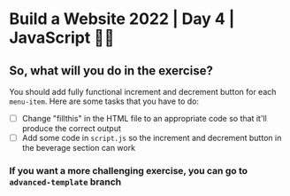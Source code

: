 # Build a Website 2022 | Day 4 | JavaScript 👨‍💻

## So, what will you do in the exercise?
You should add fully functional increment and decrement button for each `menu-item`. Here are some tasks that you have to do:
- [ ] Change "fillthis" in the HTML file to an appropriate code so that it'll produce the correct output
- [ ] Add some code in `script.js` so the increment and decrement button in the beverage section can work

### If you want a more challenging exercise, you can go to `advanced-template` branch